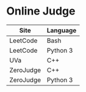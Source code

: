 # Online Judge
| Site      | Language |
| --------- | -------- |
| LeetCode  | Bash     |
| LeetCode  | Python 3 |
| UVa       | C++      |
| ZeroJudge | C++      |
| ZeroJudge | Python 3 |

